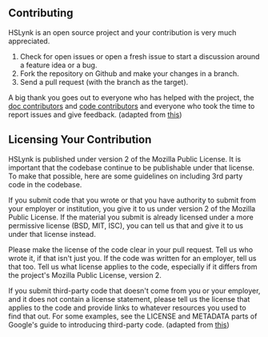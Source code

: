 ## Contributing
HSLynk is an open source project and your contribution is very much appreciated.

1. Check for open issues or open a fresh issue to start a discussion around a feature idea or a bug.
2. Fork the repository on Github and make your changes in a branch.
4. Send a pull request (with the branch as the target).

A big thank you goes out to everyone who has helped with the project, the [doc contributors](https://github.com/servinglynk/hmis-lynk-open-source-docs/graphs/contributors) and [code contributors](https://github.com/servinglynk/hmis-lynk-open-source/graphs/contributors) and everyone who took the time to report issues and give feedback. (adapted from [this](https://github.com/raml2html/raml2html/edit/master/README.md))

## Licensing Your Contribution 

HSLynk is published under version 2 of the Mozilla Public License. It is important that the codebase continue to be publishable under that license. To make that possible, here are some guidelines on including 3rd party code in the codebase.

If you submit code that you wrote or that you have authority to submit from your employer or institution, you give it to us under version 2 of the Mozilla Public License. If the material you submit is already licensed under a more permissive license (BSD, MIT, ISC), you can tell us that and give it to us under that license instead.

Please make the license of the code clear in your pull request. Tell us who wrote it, if that isn't just you. If the code was written for an employer, tell us that too. Tell us what license applies to the code, especially if it differs from the project's Mozilla Public License, version 2.

If you submit third-party code that doesn't come from you or your employer, and it does not contain a license statement, please tell us the license that applies to the code and provide links to whatever resources you used to find that out. For some examples, see the LICENSE and METADATA parts of Google's guide to introducing third-party code.
(adapted from [this](https://github.com/OpenTechStrategies/psm/blob/95175ef40f04e3af6836e677bce4cc4e9009a4d9/CONTRIBUTING.md))
